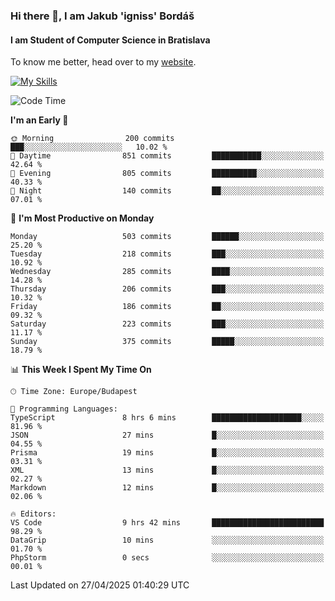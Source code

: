 ### Hi there 👋, I am Jakub 'igniss' Bordáš

#### I am Student of Computer Science in Bratislava
To know me better, head over to my [website](https://bordas.sk).

[![My Skills](https://skillicons.dev/icons?i=js,typescript,html,css,figma,svelte,vue,next,postgresql,nest,express,nodejs)](https://bordas.sk)


<!--START_SECTION:waka-->
![Code Time](http://img.shields.io/badge/Code%20Time-1%2C861%20hrs%2015%20mins-blue)

**I'm an Early 🐤** 

```text
🌞 Morning                200 commits         ███░░░░░░░░░░░░░░░░░░░░░░   10.02 % 
🌆 Daytime                851 commits         ███████████░░░░░░░░░░░░░░   42.64 % 
🌃 Evening                805 commits         ██████████░░░░░░░░░░░░░░░   40.33 % 
🌙 Night                  140 commits         ██░░░░░░░░░░░░░░░░░░░░░░░   07.01 % 
```
📅 **I'm Most Productive on Monday** 

```text
Monday                   503 commits         ██████░░░░░░░░░░░░░░░░░░░   25.20 % 
Tuesday                  218 commits         ███░░░░░░░░░░░░░░░░░░░░░░   10.92 % 
Wednesday                285 commits         ████░░░░░░░░░░░░░░░░░░░░░   14.28 % 
Thursday                 206 commits         ███░░░░░░░░░░░░░░░░░░░░░░   10.32 % 
Friday                   186 commits         ██░░░░░░░░░░░░░░░░░░░░░░░   09.32 % 
Saturday                 223 commits         ███░░░░░░░░░░░░░░░░░░░░░░   11.17 % 
Sunday                   375 commits         █████░░░░░░░░░░░░░░░░░░░░   18.79 % 
```


📊 **This Week I Spent My Time On** 

```text
🕑︎ Time Zone: Europe/Budapest

💬 Programming Languages: 
TypeScript               8 hrs 6 mins        ████████████████████░░░░░   81.96 % 
JSON                     27 mins             █░░░░░░░░░░░░░░░░░░░░░░░░   04.55 % 
Prisma                   19 mins             █░░░░░░░░░░░░░░░░░░░░░░░░   03.31 % 
XML                      13 mins             █░░░░░░░░░░░░░░░░░░░░░░░░   02.27 % 
Markdown                 12 mins             █░░░░░░░░░░░░░░░░░░░░░░░░   02.06 % 

🔥 Editors: 
VS Code                  9 hrs 42 mins       █████████████████████████   98.29 % 
DataGrip                 10 mins             ░░░░░░░░░░░░░░░░░░░░░░░░░   01.70 % 
PhpStorm                 0 secs              ░░░░░░░░░░░░░░░░░░░░░░░░░   00.01 % 
```


 Last Updated on 27/04/2025 01:40:29 UTC
<!--END_SECTION:waka-->

